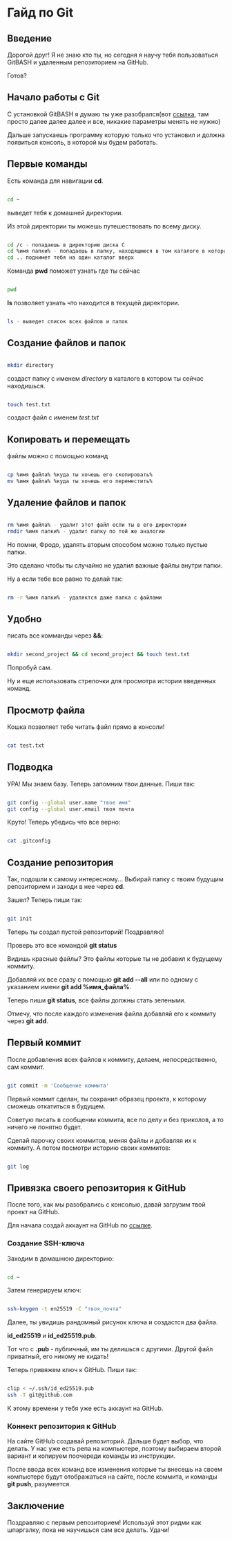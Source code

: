 # Гайд по Git

## Введение

Дорогой друг! Я не знаю кто ты, но сегодня я научу тебя пользоваться GitBASH и удаленным репозиторием на GitHub.

Готов?

## Начало работы с Git

С установкой GitBASH я думаю ты уже разобрался(вот [ссылка](https://git-scm.com/download/win), там просто далее далее далее и все, никакие параметры менять не нужно)

Дальше запускаешь программу которую только что установил и должна появиться консоль, в которой мы будем работать.

## Первые команды

Есть команда для навигации **cd**.

```BASH

cd ~
```

выведет тебя к домашней директории.

Из этой директории ты можешь путешествовать по всему диску.

```BASH

cd /c - попадаешь в директорию диска С
cd %имя папки% - попадаешь в папку, находящююся в том каталоге в котором ты сейчас
cd .. поднимет тебя на один каталог вверх
```

Команда **pwd** поможет узнать где ты сейчас

```BASH

pwd
```

**ls** позволяет узнать что находится в текущей директории.

```BASH

ls - выведет список всех файлов и папок
```

## Создание файлов и папок

```BASH

mkdir directory
```

создаст папку с именем *directory* в каталоге в котором ты сейчас находишься.

```BASH

touch test.txt
```

создаст файл с именем *test.txt*

## Копировать и перемещать

файлы можно с помощью команд

```BASH

cp %имя файла% %куда ты хочешь его скопировать%
mv %имя файла% %куда ты хочешь его переместить%
```

## Удаление файлов и папок

```BASH

rm %имя файла% - удалит этот файл если ты в его директории
rmdir %имя папки% - удалит папку по той же аналогии
```

Но помни, Фродо, удалять вторым способом можно только пустые папки.

Это сделано чтобы ты случайно не удалил важные файлы внутри папки.

Ну а если тебе все равно то делай так:

```BASH

rm -r %имя папки% - удаляктся даже папка с файлами
```

## Удобно

писать все комманды через **&&**:

```BASH

mkdir second_project && cd second_project && touch test.txt
```

Попробуй сам.

Ну и еще использовать стрелочки для просмотра истории введенных команд.

## Просмотр файла

Кошка позволяет тебе читать файл прямо в консоли!

```BASH

cat test.txt
```

## Подводка

УРА! Мы знаем базу. Теперь запомним твои данные. Пиши так:

```BASH

git config --global user.name "твое имя"
git config --global user.email твоя почта
```

Круто! Теперь убедись что все верно:

```BASH

cat .gitconfig
```

## Создание репозитория

Так, подошли к самому интересному... Выбирай папку с твоим будущим репозиторием и заходи в нее через **cd**.

Зашел? Теперь пиши так:

```BASH

git init
```

Теперь ты создал пустой репозиторий! Поздравляю!

Проверь это все командой **git status**

Видишь красные файлы? Это файлы которые ты не добавил к будущему коммиту.

Добавляй их все сразу с помощью **git add --all** или по одному с указанием имени **git add %имя_файла%**.

Теперь пиши **git status**, все файлы должны стать зелеными.

Отмечу, что после каждого изменения файла добавляй его к коммиту через **git add**.

## Первый коммит

После добавления всех файлов к коммиту, делаем, непосредственно, сам коммит.

```BASH

git commit -m 'Сообщение коммита'
```

Первый коммит сделан, ты сохранил образец проекта, к которому сможешь откатиться в будущем.

Советую писать в сообщении коммита, все по делу и без приколов, а то ничего не понятно будет.

Сделай парочку своих коммитов, меняя файлы и добавляя их к коммиту. А потом посмотри историю своих коммитов:

```BASH

git log
```

## Привязка своего репозитория к GitHub

После того, как мы разобрались с консолью, давай загрузим твой проект на GitHub.

Для начала создай аккаунт на GitHub по [ссылке](https://github.com/join).

### Создание SSH-ключа

Заходим в домашнюю директорию:

```BASH

cd ~
```

Затем генерируем ключ:

```BASH

ssh-keygen -t en25519 -C "твоя_почта"
```

Далее, ты увидишь рандомный рисунок ключа и создастся два файла.

**id_ed25519** и **id_ed25519.pub**.

Тот что с **.pub** - публичный, им ты делишься с другими. Другой файл приватный, его никому не кидать!

Теперь привяжем ключ к GitHub. Пиши так:

```BASH

clip < ~/.ssh/id_ed25519.pub
ssh -T git@github.com
```

К этому времени у тебя уже есть аккаунт на GitHub.

### Коннект репозитория к GitHub

На сайте GitHub создавай репозиторий. Дальше будет выбор, что делать. У нас уже есть репа на компьютере, поэтому выбираем второй вариант и копируем поочереди команды из инструкции.

После ввода всех команд все изменения которые ты внесешь на своем компьютере будут отображаться на сайте, после коммита, и команды **git push**, разумеется.

## Заключение

Поздравляю с первым репозиторием! Используй этот ридми как шпаргалку, пока не научишься сам все делать. Удачи!